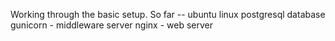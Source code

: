 Working through the basic setup.
So far --
  ubuntu linux
  postgresql database
  gunicorn - middleware server
  nginx - web server
